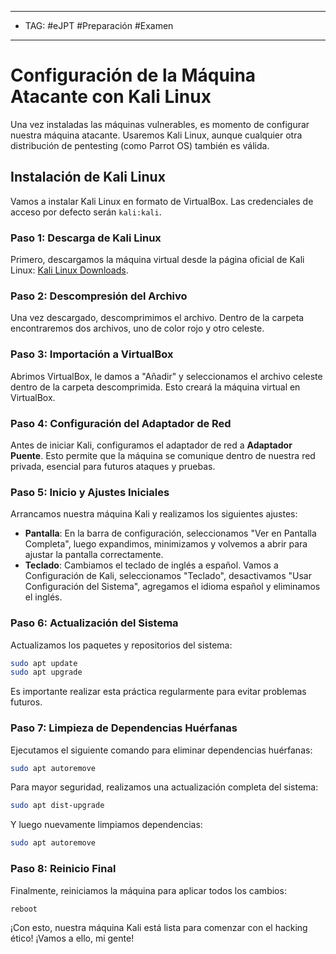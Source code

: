 
---
- TAG: #eJPT #Preparación #Examen 
----
# Configuración de la Máquina Atacante con Kali Linux

Una vez instaladas las máquinas vulnerables, es momento de configurar nuestra máquina atacante. Usaremos Kali Linux, aunque cualquier otra distribución de pentesting (como Parrot OS) también es válida.

## Instalación de Kali Linux

Vamos a instalar Kali Linux en formato de VirtualBox. Las credenciales de acceso por defecto serán `kali:kali`.

### Paso 1: Descarga de Kali Linux

Primero, descargamos la máquina virtual desde la página oficial de Kali Linux: [Kali Linux Downloads](https://www.kali.org/).

### Paso 2: Descompresión del Archivo

Una vez descargado, descomprimimos el archivo. Dentro de la carpeta encontraremos dos archivos, uno de color rojo y otro celeste.

### Paso 3: Importación a VirtualBox

Abrimos VirtualBox, le damos a "Añadir" y seleccionamos el archivo celeste dentro de la carpeta descomprimida. Esto creará la máquina virtual en VirtualBox.

### Paso 4: Configuración del Adaptador de Red

Antes de iniciar Kali, configuramos el adaptador de red a **Adaptador Puente**. Esto permite que la máquina se comunique dentro de nuestra red privada, esencial para futuros ataques y pruebas.

### Paso 5: Inicio y Ajustes Iniciales

Arrancamos nuestra máquina Kali y realizamos los siguientes ajustes:

- **Pantalla**: En la barra de configuración, seleccionamos "Ver en Pantalla Completa", luego expandimos, minimizamos y volvemos a abrir para ajustar la pantalla correctamente.
- **Teclado**: Cambiamos el teclado de inglés a español. Vamos a Configuración de Kali, seleccionamos "Teclado", desactivamos "Usar Configuración del Sistema", agregamos el idioma español y eliminamos el inglés.

### Paso 6: Actualización del Sistema

Actualizamos los paquetes y repositorios del sistema:


```zsh
sudo apt update 
sudo apt upgrade
```

Es importante realizar esta práctica regularmente para evitar problemas futuros.

### Paso 7: Limpieza de Dependencias Huérfanas

Ejecutamos el siguiente comando para eliminar dependencias huérfanas:

```zsh
sudo apt autoremove
```

Para mayor seguridad, realizamos una actualización completa del sistema:

```zsh
sudo apt dist-upgrade
```

Y luego nuevamente limpiamos dependencias:

```zsh
sudo apt autoremove
```

### Paso 8: Reinicio Final

Finalmente, reiniciamos la máquina para aplicar todos los cambios:

```zsh
reboot
```

¡Con esto, nuestra máquina Kali está lista para comenzar con el hacking ético! ¡Vamos a ello, mi gente!